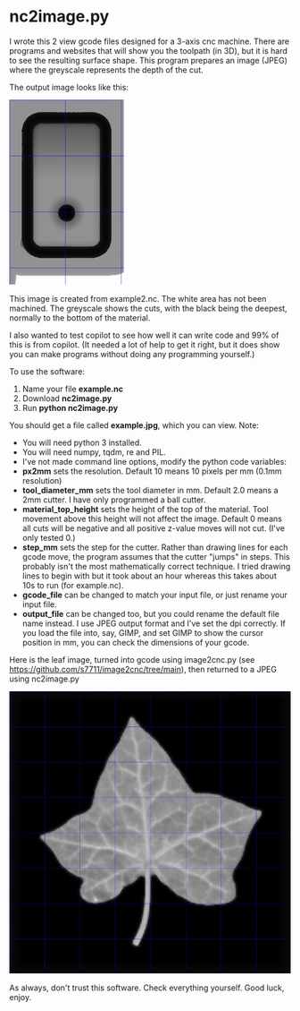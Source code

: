 # nc2image.py

I wrote this 2 view gcode files designed for a 3-axis cnc machine. There are programs and websites that will show you the toolpath (in 3D), but it is hard to see the resulting surface shape. This program prepares an image (JPEG) where the greyscale represents the depth of the cut.

The output image looks like this:

![Small wooden catch image](example2.jpg)

This image is created from example2.nc. The white area has not been machined. The greyscale shows the cuts, with the black being the deepest, normally to the bottom of the material.

I also wanted to test copilot to see how well it can write code and 99% of this is from copilot. (It needed a lot of help to get it right, but it does show you can make programs without doing any programming yourself.)

To use the software:

1. Name your file **example.nc**
2. Download **nc2image.py**
3. Run **python nc2image.py**

You should get a file called **example.jpg**, which you can view. Note:

* You will need python 3 installed.
* You will need numpy, tqdm, re and PIL.
* I've not made command line options, modify the python code variables:
* **px2mm** sets the resolution. Default 10 means 10 pixels per mm (0.1mm resolution)
* **tool_diameter_mm** sets the tool diameter in mm. Default 2.0 means a 2mm cutter. I have only programmed a ball cutter.
* **material_top_height** sets the height of the top of the material. Tool movement above this height will not affect the image. Default 0 means all cuts will be negative and all positive z-value moves will not cut. (I've only tested 0.)
* **step_mm** sets the step for the cutter. Rather than drawing lines for each gcode move, the program assumes that the cutter "jumps" in steps. This probably isn't the most mathematically correct technique. I tried drawing lines to begin with but it took about an hour whereas this takes about 10s to run (for example.nc).
* **gcode_file** can be changed to match your input file, or just rename your input file.
* **output_file** can be changed too, but you could rename the default file name instead. I use JPEG output format and I've set the dpi correctly. If you load the file into, say, GIMP, and set GIMP to show the cursor position in mm, you can check the dimensions of your gcode.

Here is the leaf image, turned into gcode using image2cnc.py (see https://github.com/s7711/image2cnc/tree/main), then returned to a JPEG using nc2image.py

![Leaf from example4.nc](example4.jpg)

As always, don't trust this software. Check everything yourself. Good luck, enjoy.